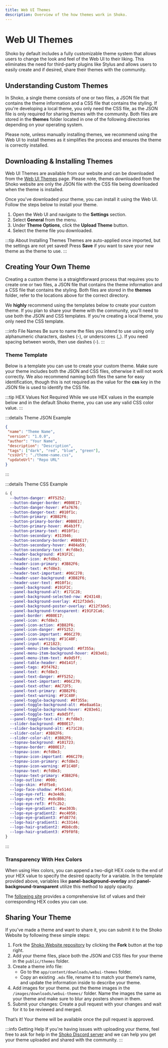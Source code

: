 ```yaml
---
title: Web UI Themes
description: Overview of the how themes work in Shoko.
---
```


<script setup>
const osLocationColumns = [
  { name: 'OS', header: 'OS' },
  { name: 'Location', header: 'Location' }
];

const osLocationData = [
  {
    OS: 'Windows',
    Location: 'C:\\ProgramData\\ShokoServer\\themes'
  },
  {
    OS: 'Linux/macOS',
    Location: '~/.shoko/Shoko.CLI/themes'
  }
];

const jsonThemeColumns = [
  { name: 'Key', header: 'Key' },
  { name: 'Description', header: 'Description' }
];

const jsonThemeData = [
   {
      Key: 'name',
      Description: 'The name of your theme'
    },
    {
      Key: 'version',
      Description: 'The version string, preferred format is X.X.X to keep it simple.'
    },
    {
      Key: 'author',
      Description: 'Author of the theme.'
    },
    {
      Key: 'description',
      Description: 'Description of the theme.'
    },
    {
      Key: 'tags',
      Description: 'List of tags for the theme. A single tag for the type (dark, light, OMLED) and colors (red, blue, green).'
    },
    {
      Key: 'cssUrl',
      Description: 'URL to where the CSS file is hosted.'
    },
    {
      Key: 'updateUrl',
      Description: 'URL to where this file is located. Used for installing and auto-updates.'
    },
];

</script>

# Web UI Themes

Shoko by default includes a fully customizable theme system that allows users to change the look and feel of the Web UI
to their liking. This eliminates the need for third-party plugins like Stylus and allows users to easily create and if
desired, share their themes with the community.

## Understanding Custom Themes

In Shoko, a single theme consists of one or two files, a JSON file that contains the theme information and a CSS file
that contains the styling. If you're developing a local theme, you only need the CSS file, as the JSON file is only
required for sharing themes with the community. Both files are stored in the **themes** folder located in one of the
following directories depending on your operating system.

<EasyTable :columns="osLocationColumns" :data="osLocationData" />

Please note, unless manually installing themes, we recommend using the Web UI to install themes as it simplifies the
process and ensures the theme is correctly installed.

## Downloading & Installing Themes

Web UI Themes are available from our website and can be downloaded from the [Web UI Themes](https://shokoanime.com/downloads/webui-themes)
page. Please note, themes downloaded from the Shoko website are only the JSON file with the CSS file being downloaded
when the theme is installed.

Once you've downloaded your theme, you can install it using the Web UI. Follow the steps below to install your theme.

1. Open the Web UI and navigate to the **Settings** section.
2. Select **General** from the menu.
3. Under **Theme Options**, click the **Upload Theme** button.
4. Select the theme file you downloaded.

:::tip About Installing Themes
Themes are auto-applied once imported, but the settings are not yet saved! Press **Save** if you want to save your new
theme as the theme to use.
:::

## Creating Your Own Theme

Creating a custom theme is a straightforward process that requires you to create one or two files, a JSON file that
contains the theme information and a CSS file that contains the styling. Both files are stored in the **themes**
folder, refer to the locations above for the correct directory.

We **highly** recommend using the templates below to create your custom theme. If you plan to share your theme with the
community, you'll need to use both the JSON and CSS templates. If you're creating a local theme, you only need the CSS
template.

:::info File Names
Be sure to name the files you intend to use using only alphanumeric characters, dashes (\-), or underscores (\_). If you
need spacing between words, then use dashes (\-).
:::

### Theme Template

Below is a template you can use to create your custom theme. Make sure your theme includes both the JSON and CSS files,
otherwise it will not work correctly. We also recommend naming both files the same for easy identification, though this
is not required as the value for the **css** key in the JSON file is used to identify the CSS file.

:::tip HEX Values Not Required
While we use HEX values in the example below and in the default Shoko theme, you can use any valid CSS color value.
:::

:::details Theme JSON Example
 ```json
{
  "name": "Theme Name",
  "version": "1.0.0",
  "author": "Your Name",
  "description": "Description",
  "tags": ["dark", "red", "blue", "green"],
  "cssUrl": "./theme-name.css",
  "updateUrl": "Repo URL"
}
```

<EasyTable :columns="jsonThemeColumns" :data="jsonThemeData" />
:::

:::details Theme CSS Example
```css
& {
  --button-danger: #FF5252;
  --button-danger-border: #0B0E17;
  --button-danger-hover: #fa7676;
  --button-danger-text: #010f1c;
  --button-primary: #3B82F6;
  --button-primary-border: #0B0E17;
  --button-primary-hover: #64b3ff;
  --button-primary-text: #010f1c;
  --button-secondary: #313946;
  --button-secondary-border: #0B0E17;
  --button-secondary-hover: #404a59;
  --button-secondary-text: #cfd8e3;
  --header-background: #191F2C;
  --header-icon: #cfd8e3;
  --header-icon-primary: #3B82F6;
  --header-text: #cfd8e3;
  --header-text-important: #06C270;
  --header-user-background: #3B82F6;
  --header-user-text: #010f1c;
  --panel-background: #191F2C;
  --panel-background-alt: #171C28;
  --panel-background-selected-row: #243148;
  --panel-background-overlay: #212f3de5;
  --panel-background-poster-overlay: #212f3de5;
  --panel-background-transparent: #191F2Ca6;
  --panel-border: #0B0E17;
  --panel-icon: #cfd8e3;
  --panel-icon-action: #3B82F6;
  --panel-icon-danger: #FF5252;
  --panel-icon-important: #06C270;
  --panel-icon-warning: #F1C40F;
  --panel-input: #121823;
  --panel-menu-item-background: #0f355a;
  --panel-menu-item-background-hover: #283e61;
  --panel-menu-item-text: #a9d5ff;
  --panel-table-header: #0d141f;
  --panel-tags: #3f4762;
  --panel-text: #cfd8e3;
  --panel-text-danger: #FF5252;
  --panel-text-important: #06C270;
  --panel-text-other: #AC72F5;
  --panel-text-primary: #3B82F6;
  --panel-text-warning: #F1C40F;
  --panel-toggle-background: #0f355a;
  --panel-toggle-background-alt: #6e8aa61a;
  --panel-toggle-background-hover: #283e61;
  --panel-toggle-text: #a9d5ff;
  --panel-toggle-text-alt: #cfd8e3;
  --slider-background: #0B0E17;
  --slider-background-alt: #171C28;
  --slider-color: #3B82F6;
  --slider-color-alt: #3B82F6;
  --topnav-background: #101723;
  --topnav-border: #0B0E17;
  --topnav-icon: #cfd8e3;
  --topnav-icon-important: #06C270;
  --topnav-icon-primary: #cfd8e3;
  --topnav-icon-warning: #F1C40F;
  --topnav-text: #cfd8e3;
  --topnav-text-primary: #3B82F6;
  --logo-outline: #000;
  --logo-skin: #fdf5e8;
  --logo-face-shadow: #fe514d;
  --logo-eye-ref1: #e3e4d6;
  --logo-eye-ref2: #e8c8bb;
  --logo-eye-ref3: #ffc2b2;
  --logo-eye-gradient1: #ae303b;
  --logo-eye-gradient2: #ec4050;
  --logo-eye-gradient3: #fd877d;
  --logo-hair-gradient1: #c33144;
  --logo-hair-gradient2: #6b8cdb;
  --logo-hair-gradient3: #79f0f8;
}
```
:::

### Transparency With Hex Colors

When using Hex colors, you can append a two-digit HEX code to the end of your HEX value to specify the desired opacity
for a variable. In the template provided above, variables like **panel-background-overlay** and
**panel-background-transparent** utilize this method to apply opacity.

The [following site](https://davidwalsh.name/hex-opacity) provides a comprehensive list of values and their corresponding HEX codes you can use.

## Sharing Your Theme

If you’ve made a theme and want to share it, you can submit it to the Shoko Website by following these simple steps:

1. Fork the [Shoko Website repository](https://github.com/ShokoAnime/ShokoSite) by clicking the **Fork** button at the top right.
2. Add your theme files, place both the JSON and CSS files for your theme in the `public/themes` folder.
3. Create a theme info file: 
   - Go to the `app/content/downloads/webui-themes` folder.
   - Copy an existing `.mdx` file, rename it to match your theme’s name, and update the information inside to describe your theme.
4. Add images for your theme. put the theme images in the `/images/downloads/webui-themes/` folder. Name the images the same as your theme and make sure to blur any posters shown in them.
5. Submit your changes: Create a pull request with your changes and wait for it to be reviewed and merged.

That’s it! Your theme will be available once the pull request is approved.

:::info Getting Help
If you're having issues with uploading your theme, feel free to ask for help in the [Shoko Discord server](https://discord.gg/shokoanime) 
and we can help you get your theme uploaded and shared with the community.
:::

